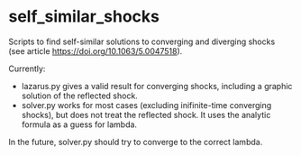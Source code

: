 # self_similar_shocks
Scripts to find self-similar solutions to converging and diverging shocks (see article https://doi.org/10.1063/5.0047518).

Currently:
- lazarus.py gives a valid result for converging shocks, including a graphic solution of the reflected shock.
- solver.py works for most cases (excluding inifinite-time converging shocks), but does not treat the reflected shock. It uses the analytic formula as a guess for lambda.

In the future, solver.py should try to converge to the correct lambda.
